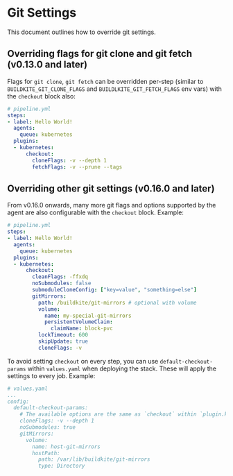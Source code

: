 # Git Settings

This document outlines how to override git settings.

## Overriding flags for git clone and git fetch (v0.13.0 and later)

Flags for `git clone`, `git fetch` can be overridden per-step (similar to
`BUILDKITE_GIT_CLONE_FLAGS` and `BUILDLKITE_GIT_FETCH_FLAGS` env vars) with
the `checkout` block also:

```yaml
# pipeline.yml
steps:
- label: Hello World!
  agents:
    queue: kubernetes
  plugins:
  - kubernetes:
      checkout:
        cloneFlags: -v --depth 1
        fetchFlags: -v --prune --tags
```

## Overriding other git settings (v0.16.0 and later)

From v0.16.0 onwards, many more git flags and options supported by the agent are
also configurable with the `checkout` block. Example:

```yaml
# pipeline.yml
steps:
- label: Hello World!
  agents:
    queue: kubernetes
  plugins:
  - kubernetes:
      checkout:
        cleanFlags: -ffxdq
        noSubmodules: false
        submoduleCloneConfig: ["key=value", "something=else"]
        gitMirrors:
          path: /buildkite/git-mirrors # optional with volume
          volume:
            name: my-special-git-mirrors
            persistentVolumeClaim:
              claimName: block-pvc
          lockTimeout: 600
          skipUpdate: true
          cloneFlags: -v
```

To avoid setting `checkout` on every step, you can use `default-checkout-params`
within `values.yaml` when deploying the stack. These will apply the settings to
every job. Example:

```yaml
# values.yaml
...
config:
  default-checkout-params:
    # The available options are the same as `checkout` within `plugin.kubernetes`.
    cloneFlags: -v --depth 1
    noSubmodules: true
    gitMirrors:
      volume:
        name: host-git-mirrors
        hostPath:
          path: /var/lib/buildkite/git-mirrors
          type: Directory
```
